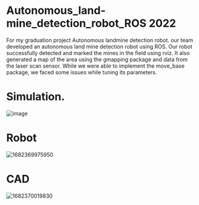 # Autonomous_land-mine_detection_robot_ROS  2022
For my graduation project Autonomous landmine detection robot.
our team developed an autonomous land mine detection robot using ROS. 
Our robot successfully detected and marked the mines in the field using rviz. 
It also generated a map of the area using the gmapping package and data from the laser scan sensor. 
While we were able to implement the move_base package, we faced some issues while tuning its parameters. 

# Simulation.

![image](https://github.com/Ahmed-El-Askary/Autonomous_land-mine_detection_robot_ROS/assets/134425344/92e7f952-3d67-4907-b740-74077f642e1f)

# Robot


![1682369975950](https://github.com/Ahmed-El-Askary/Autonomous_land-mine_detection_robot_ROS/assets/134425344/4b875850-068d-4476-8015-b5327f912f05)


# CAD


![1682370019830](https://github.com/Ahmed-El-Askary/Autonomous_land-mine_detection_robot_ROS/assets/134425344/2831c384-0335-46e3-815b-40c3b9d2cb9f)



